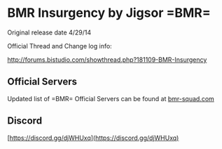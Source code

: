 # BMR Insurgency by Jigsor =BMR=
Original release date 4/29/14

Official Thread and Change log info: 

http://forums.bistudio.com/showthread.php?181109-BMR-Insurgency

## Official Servers 

Updated list of =BMR= Official Servers can be found at [bmr-squad.com](https://bmr-squad.com/)

## Discord 
[https://discord.gg/djWHUxq](https://discord.gg/djWHUxq)
